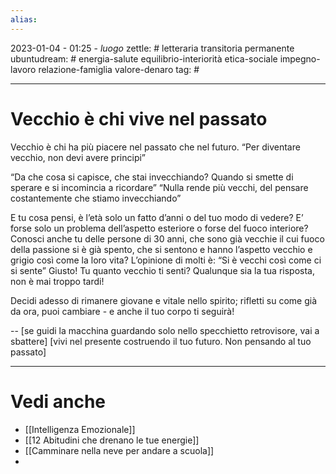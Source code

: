 ```yaml
---
alias: 
---
```

2023-01-04 - 01:25 - *luogo*
zettle: # letteraria transitoria permanente
ubuntudream: # energia-salute equilibrio-interiorità etica-sociale impegno-lavoro relazione-famiglia valore-denaro 
tag: #

---
# Vecchio è chi vive nel passato
Vecchio è chi ha più piacere nel passato che nel futuro.
“Per diventare vecchio, non devi avere principi”

“Da che cosa si capisce, che stai invecchiando? Quando si smette di sperare e si incomincia a ricordare”
“Nulla rende più vecchi, del pensare costantemente che stiamo invecchiando”

E tu cosa pensi, è l’età solo un fatto d’anni o del tuo modo di vedere? E’ forse solo un problema dell’aspetto esteriore o forse del fuoco interiore? Conosci anche tu delle persone di 30 anni, che sono già vecchie il cui fuoco della passione si è già spento, che si sentono e hanno l’aspetto vecchio e grigio così come la loro vita? L’opinione di molti è: “Si è vecchi così come ci si sente” Giusto! Tu quanto vecchio ti senti? Qualunque sia la tua risposta, non è mai troppo tardi!

Decidi adesso di rimanere giovane e vitale nello spirito; rifletti su come già da ora, puoi cambiare - e anche il tuo corpo ti seguirà!

--
[se guidi la macchina guardando solo nello specchietto retrovisore, vai a sbattere]
[vivi nel presente costruendo il tuo futuro. Non pensando al tuo passato]



---
# Vedi anche
- [[Intelligenza Emozionale]] 
- [[12 Abitudini che drenano le tue energie]]
- [[Camminare nella neve per andare a scuola]]
- 